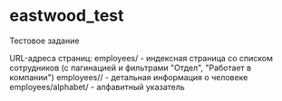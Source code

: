 # eastwood_test
Тестовое задание

URL-адреса страниц:
employees/ - индексная страница со списком сотрудников (с пагинацией и фильтрами "Отдел", "Работает в компании")
employees/<id>/ - детальная информация о человеке
employees/alphabet/ - алфавитный указатель